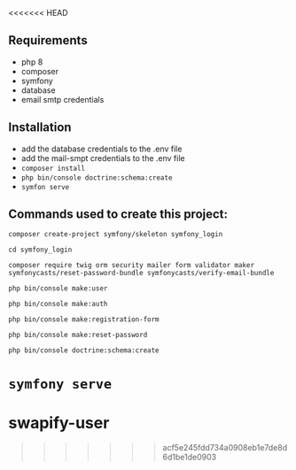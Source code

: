 <<<<<<< HEAD


## Requirements
- php 8
- composer
- symfony
- database
- email smtp credentials

## Installation

- add the database credentials to the .env file
- add the mail-smpt credentials to the .env file
- `composer install`
- `php bin/console doctrine:schema:create`
- `symfon serve`


## Commands used to create this project:
`composer create-project symfony/skeleton symfony_login`

`cd symfony_login`

`composer require twig orm security mailer form validator maker symfonycasts/reset-password-bundle symfonycasts/verify-email-bundle`

`php bin/console make:user`

`php bin/console make:auth`

`php bin/console make:registration-form`

`php bin/console make:reset-password`

`php bin/console doctrine:schema:create`

`symfony serve`
=======
# swapify-user
>>>>>>> acf5e245fdd734a0908eb1e7de8d6d1be1de0903
